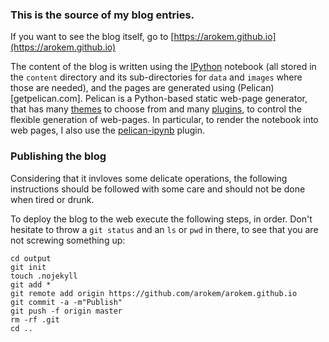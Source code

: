### This is the source of my blog entries. 

If you want to see the blog itself, go to [https://arokem.github.io](https://arokem.github.io)

The content of the blog is written using the [IPython](http://ipython) notebook (all stored in the `content` directory and its sub-directories for `data` and `images` where those are needed), and the pages are generated using (Pelican)[getpelican.com]. Pelican is a Python-based static web-page generator, that has many [themes](https://github.com/getpelican/pelican-themes) to choose from and many [plugins](https://github.com/getpelican/pelican-plugins), to control the flexible generation of web-pages. In particular, to render the notebook into web pages, I also use the [pelican-ipynb](https://github.com/danielfrg/pelican-ipynb) plugin.


### Publishing the blog
Considering that it invloves some delicate operations, the following instructions should be followed with some care and should not be done when tired or drunk. 

To deploy the blog to the web execute the following steps, in order. Don't hesitate to throw a `git status` and an `ls` or `pwd` in there, to see that you are not screwing something up:

	cd output
	git init
	touch .nojekyll
	git add *
	git remote add origin https://github.com/arokem/arokem.github.io
	git commit -a -m"Publish"
	git push -f origin master
	rm -rf .git
	cd ..
